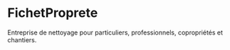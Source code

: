 # FichetProprete
Entreprise de nettoyage pour particuliers, professionnels, copropriétés et chantiers.